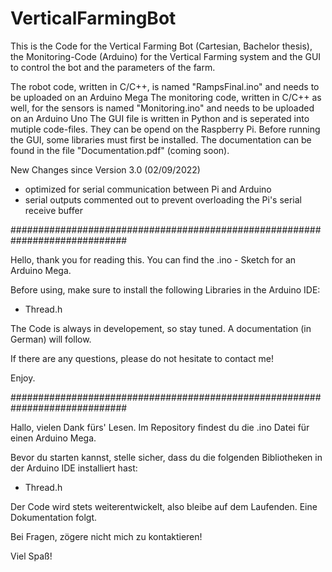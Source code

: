 # VerticalFarmingBot
This is the Code for the Vertical Farming Bot (Cartesian, Bachelor thesis), the Monitoring-Code (Arduino) for the Vertical Farming system and the GUI to control the bot and the parameters of the farm.

The robot code, written in C/C++, is named "RampsFinal.ino" and needs to be uploaded on an Arduino Mega
The monitoring code, written in C/C++ as well, for the sensors is named "Monitoring.ino" and needs to be uploaded on an Arduino Uno
The GUI file is written in Python and is seperated into mutiple code-files. They can be opend on the Raspberry Pi. Before running the GUI, some libraries must first be installed. The documentation can be found in the file "Documentation.pdf" (coming soon).

New Changes since Version 3.0 (02/09/2022)
- optimized for serial communication between Pi and Arduino
- serial outputs commented out to prevent overloading the Pi's serial receive buffer
    
#############################################################################


Hello,
thank you for reading this. You can find the .ino - Sketch for an Arduino Mega.

Before using, make sure to install the following Libraries in the Arduino IDE:
  - Thread.h

The Code is always in developement, so stay tuned. A documentation (in German) will follow.

If there are any questions, please do not hesitate to contact me!

Enjoy.

#############################################################################

Hallo,
vielen Dank fürs' Lesen. Im Repository findest du die .ino Datei für einen Arduino Mega.

Bevor du starten kannst, stelle sicher, dass du die folgenden Bibliotheken in der Arduino IDE installiert hast:
  - Thread.h

Der Code wird stets weiterentwickelt, also bleibe auf dem Laufenden. Eine Dokumentation folgt.

Bei Fragen, zögere nicht mich zu kontaktieren!

Viel Spaß!
